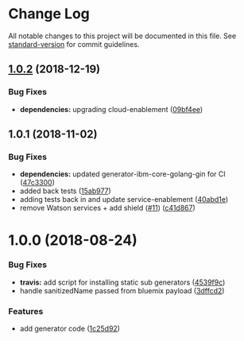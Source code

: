 # Change Log

All notable changes to this project will be documented in this file. See [standard-version](https://github.com/conventional-changelog/standard-version) for commit guidelines.

<a name="1.0.2"></a>
## [1.0.2](https://github.com/ibm-developer/generator-goserver/compare/v1.0.1...v1.0.2) (2018-12-19)


### Bug Fixes

* **dependencies:** upgrading cloud-enablement ([09bf4ee](https://github.com/ibm-developer/generator-goserver/commit/09bf4ee))



<a name="1.0.1"></a>
## 1.0.1 (2018-11-02)


### Bug Fixes

* **dependencies:** updated generator-ibm-core-golang-gin for CI ([47c3300](https://github.com/ibm-developer/generator-goserver/commit/47c3300))
* added back tests ([15ab977](https://github.com/ibm-developer/generator-goserver/commit/15ab977))
* adding tests back in and update service-enablement ([40abd1e](https://github.com/ibm-developer/generator-goserver/commit/40abd1e))
* remove Watson services + add shield ([#11](https://github.com/ibm-developer/generator-goserver/issues/11)) ([c41d867](https://github.com/ibm-developer/generator-goserver/commit/c41d867))



<a name="1.0.0"></a>
# 1.0.0 (2018-08-24)


### Bug Fixes

* **travis:** add script for installing static sub generators ([4539f9c](https://github.com/ibm-developer/generator-goserver/commit/4539f9c))
* handle sanitizedName passed from bluemix payload ([3dffcd2](https://github.com/ibm-developer/generator-goserver/commit/3dffcd2))


### Features

* add generator code ([1c25d92](https://github.com/ibm-developer/generator-goserver/commit/1c25d92))
